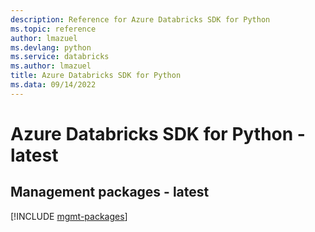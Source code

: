 ```yaml
---
description: Reference for Azure Databricks SDK for Python
ms.topic: reference
author: lmazuel
ms.devlang: python
ms.service: databricks
ms.author: lmazuel
title: Azure Databricks SDK for Python
ms.data: 09/14/2022
---
```

# Azure Databricks SDK for Python - latest

## Management packages - latest
[!INCLUDE [mgmt-packages](databricks-mgmt-index.md)]